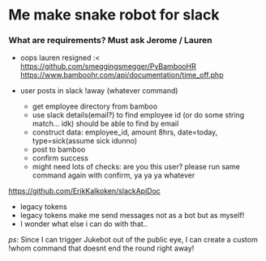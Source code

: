 # Me make snake robot for slack

### What are requirements? Must ask Jerome / Lauren
- oops lauren resigned :<
https://github.com/smeggingsmegger/PyBambooHR
https://www.bamboohr.com/api/documentation/time_off.php

- user posts in slack !away (whatever command)
    - get employee directory from bamboo
    - use slack details(email?) to find employee id (or do some string match... idk) should be able to find by email
    - construct data: employee_id, amount 8hrs, date=today, type=sick(assume sick idunno)
    - post to bamboo
    - confirm success
    - might need lots of checks: are you this user? please run same command again with confirm, ya ya ya whatever



https://github.com/ErikKalkoken/slackApiDoc
- legacy tokens
- legacy tokens make me send messages not as a bot but as myself!
- I wonder what else i can do with that..

*ps:* Since I can trigger Jukebot out of the public eye, I can create a custom !whom command that doesnt end the round right away!

